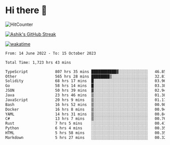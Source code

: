# Hi there 👋

![HitCounter](https://hits.seeyoufarm.com/api/count/incr/badge.svg?url=https%3A%2F%2Fgithub.com%2Fashrhmn1212%2Fhit-counter)

<!-- ![Contribution Graph](https://github-readme-activity-graph.cyclic.app/graph?username=ashrhmn) -->


<!-- [![Top Langs](https://github-readme-stats.vercel.app/api/top-langs/?username=ashrhmn&layout=compact&theme=synthwave&langs_count=10&card_width=445)](https://github.com/anuraghazra/github-readme-stats) -->

[![Ashik's GitHub Streak](https://github-readme-streak-stats.herokuapp.com/?user=ashrhmn&theme=blood&fire=DD7F1C&background=151515&dates=9f9f9f&border=DD2727)](https://git.io/streak-stats)

<!-- ![Ashik's GitHub stats](https://github-readme-stats.vercel.app/api/?username=ashrhmn&show_icons=true&title_color=fff&icon_color=79ff97&text_color=9f9f9f&bg_color=151515) -->

[![wakatime](https://wakatime.com/badge/user/3df86613-ba63-4631-8e65-0ff18e7becad.svg)](https://wakatime.com/@3df86613-ba63-4631-8e65-0ff18e7becad)

<!--START_SECTION:waka-->

```txt
From: 14 June 2022 - To: 15 October 2023

Total Time: 1,723 hrs 43 mins

TypeScript            807 hrs 35 mins ███████████▓░░░░░░░░░░░░░   46.85 %
Other                 565 hrs 28 mins ████████▒░░░░░░░░░░░░░░░░   32.81 %
Solidity              68 hrs 17 mins  █░░░░░░░░░░░░░░░░░░░░░░░░   03.96 %
Go                    58 hrs 14 mins  █░░░░░░░░░░░░░░░░░░░░░░░░   03.38 %
JSON                  50 hrs 39 mins  ▓░░░░░░░░░░░░░░░░░░░░░░░░   02.94 %
Java                  23 hrs 46 mins  ▒░░░░░░░░░░░░░░░░░░░░░░░░   01.38 %
JavaScript            20 hrs 9 mins   ▒░░░░░░░░░░░░░░░░░░░░░░░░   01.17 %
Bash                  16 hrs 52 mins  ▒░░░░░░░░░░░░░░░░░░░░░░░░   00.98 %
Docker                16 hrs 8 mins   ▒░░░░░░░░░░░░░░░░░░░░░░░░   00.94 %
YAML                  14 hrs 31 mins  ▒░░░░░░░░░░░░░░░░░░░░░░░░   00.84 %
C#                    13 hrs 7 mins   ▒░░░░░░░░░░░░░░░░░░░░░░░░   00.76 %
Rust                  7 hrs 5 mins    ░░░░░░░░░░░░░░░░░░░░░░░░░   00.41 %
Python                6 hrs 4 mins    ░░░░░░░░░░░░░░░░░░░░░░░░░   00.35 %
HTML                  5 hrs 58 mins   ░░░░░░░░░░░░░░░░░░░░░░░░░   00.35 %
Markdown              5 hrs 27 mins   ░░░░░░░░░░░░░░░░░░░░░░░░░   00.32 %
```

<!--END_SECTION:waka-->


<!--### Most Used Languages
<img src="https://wakatime.com/share/@ashrhmn/24ecb986-5bf8-4607-af7f-0aab08908d8c.png" />

### Favourite Tools
<img src="https://wakatime.com/share/@ashrhmn/f4e08015-f3bc-460a-9228-95a3ba11c604.png" />-->
